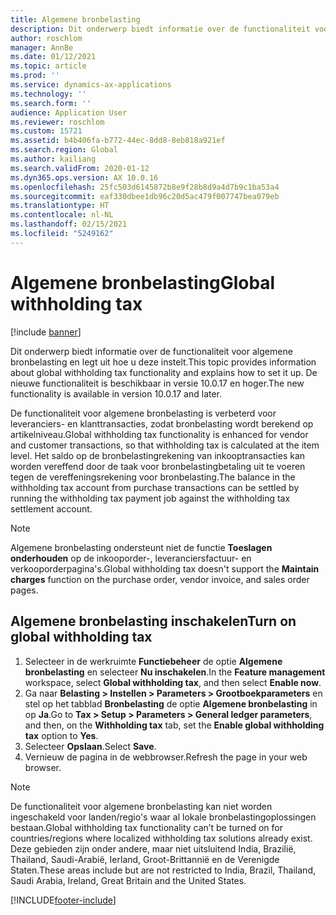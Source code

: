 ```yaml
---
title: Algemene bronbelasting
description: Dit onderwerp biedt informatie over de functionaliteit voor algemene bronbelasting en over het instellen ervan. De functionaliteit voor algemene bronbelasting is verbeterd voor leveranciers- en klanttransacties, zodat bronbelasting wordt berekend op artikelniveau.
author: roschlom
manager: AnnBe
ms.date: 01/12/2021
ms.topic: article
ms.prod: ''
ms.service: dynamics-ax-applications
ms.technology: ''
ms.search.form: ''
audience: Application User
ms.reviewer: roschlom
ms.custom: 15721
ms.assetid: b4b406fa-b772-44ec-8dd8-8eb818a921ef
ms.search.region: Global
ms.author: kailiang
ms.search.validFrom: 2020-01-12
ms.dyn365.ops.version: AX 10.0.16
ms.openlocfilehash: 25fc503d6145872b8e9f28b8d9a4d7b9c1ba53a4
ms.sourcegitcommit: eaf330dbee1db96c20d5ac479f007747bea079eb
ms.translationtype: HT
ms.contentlocale: nl-NL
ms.lasthandoff: 02/15/2021
ms.locfileid: "5249162"
---
```

# <a name="global-withholding-tax"></a><span data-ttu-id="6cb00-104">Algemene bronbelasting</span><span class="sxs-lookup"><span data-stu-id="6cb00-104">Global withholding tax</span></span>

[!include [banner](../includes/banner.md)]

<span data-ttu-id="6cb00-105">Dit onderwerp biedt informatie over de functionaliteit voor algemene bronbelasting en legt uit hoe u deze instelt.</span><span class="sxs-lookup"><span data-stu-id="6cb00-105">This topic provides information about global withholding tax functionality and explains how to set it up.</span></span> <span data-ttu-id="6cb00-106">De nieuwe functionaliteit is beschikbaar in versie 10.0.17 en hoger.</span><span class="sxs-lookup"><span data-stu-id="6cb00-106">The new functionality is available in version 10.0.17 and later.</span></span>

<span data-ttu-id="6cb00-107">De functionaliteit voor algemene bronbelasting is verbeterd voor leveranciers- en klanttransacties, zodat bronbelasting wordt berekend op artikelniveau.</span><span class="sxs-lookup"><span data-stu-id="6cb00-107">Global withholding tax functionality is enhanced for vendor and customer transactions, so that withholding tax is calculated at the item level.</span></span> <span data-ttu-id="6cb00-108">Het saldo op de bronbelastingrekening van inkooptransacties kan worden vereffend door de taak voor bronbelastingbetaling uit te voeren tegen de vereffeningsrekening voor bronbelasting.</span><span class="sxs-lookup"><span data-stu-id="6cb00-108">The balance in the withholding tax account from purchase transactions can be settled by running the withholding tax payment job against the withholding tax settlement account.</span></span>

> [!NOTE]
> <span data-ttu-id="6cb00-109">Algemene bronbelasting ondersteunt niet de functie **Toeslagen onderhouden** op de inkooporder-, leveranciersfactuur- en verkooporderpagina's.</span><span class="sxs-lookup"><span data-stu-id="6cb00-109">Global withholding tax doesn't support the **Maintain charges** function on the purchase order, vendor invoice, and sales order pages.</span></span>

## <a name="turn-on-global-withholding-tax"></a><span data-ttu-id="6cb00-110">Algemene bronbelasting inschakelen</span><span class="sxs-lookup"><span data-stu-id="6cb00-110">Turn on global withholding tax</span></span>

1. <span data-ttu-id="6cb00-111">Selecteer in de werkruimte **Functiebeheer** de optie **Algemene bronbelasting** en selecteer **Nu inschakelen**.</span><span class="sxs-lookup"><span data-stu-id="6cb00-111">In the **Feature management** workspace, select **Global withholding tax**, and then select **Enable now**.</span></span>
2. <span data-ttu-id="6cb00-112">Ga naar **Belasting \> Instellen \> Parameters \> Grootboekparameters** en stel op het tabblad **Bronbelasting** de optie **Algemene bronbelasting** in op **Ja**.</span><span class="sxs-lookup"><span data-stu-id="6cb00-112">Go to **Tax \> Setup \> Parameters \> General ledger parameters**, and then, on the **Withholding tax** tab, set the **Enable global withholding tax** option to **Yes**.</span></span>
3. <span data-ttu-id="6cb00-113">Selecteer **Opslaan**.</span><span class="sxs-lookup"><span data-stu-id="6cb00-113">Select **Save**.</span></span>
4. <span data-ttu-id="6cb00-114">Vernieuw de pagina in de webbrowser.</span><span class="sxs-lookup"><span data-stu-id="6cb00-114">Refresh the page in your web browser.</span></span>

> [!NOTE]
> <span data-ttu-id="6cb00-115">De functionaliteit voor algemene bronbelasting kan niet worden ingeschakeld voor landen/regio's waar al lokale bronbelastingoplossingen bestaan.</span><span class="sxs-lookup"><span data-stu-id="6cb00-115">Global withholding tax functionality can’t be turned on for countries/regions where localized withholding tax solutions already exist.</span></span> <span data-ttu-id="6cb00-116">Deze gebieden zijn onder andere, maar niet uitsluitend India, Brazilië, Thailand, Saudi-Arabië, Ierland, Groot-Brittannië en de Verenigde Staten.</span><span class="sxs-lookup"><span data-stu-id="6cb00-116">These areas include but are not restricted to India, Brazil, Thailand, Saudi Arabia, Ireland, Great Britain and the United States.</span></span>


[!INCLUDE[footer-include](../../includes/footer-banner.md)]